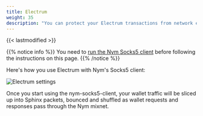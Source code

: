 ```yaml
---
title: Electrum
weight: 35
description: "You can protect your Electrum transactions from network eavesdroppers using the Nym mixnet. Here's how."
---
```

{{< lastmodified >}}

{{% notice info %}}
You need to [run the Nym Socks5 client](/docs/use-apps/) before following the instructions on this page.
{{% /notice %}}

Here's how you use Electrum with Nym's Socks5 client:

![Electrum settings](/docs/images/wallet-proxy-settings/electrum.gif)

Once you start using the nym-socks5-client, your wallet traffic will be sliced up into Sphinx packets, bounced and shuffled as wallet requests and responses pass through the Nym mixnet.
